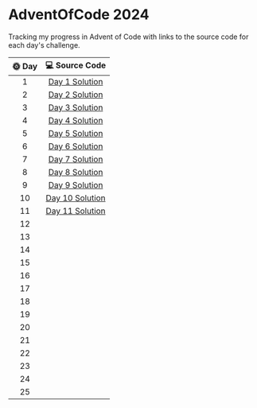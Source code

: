 # AdventOfCode 2024

Tracking my progress in Advent of Code with links to the source code for each day's challenge.

| 🌞 Day |                                                    💻 Source Code                                                    |
|:------:|:--------------------------------------------------------------------------------------------------------------------:|
|   1    |  [Day 1 Solution](https://github.com/see-quick/AdventOfCode/blob/main/_2024/src/main/java/advent/of/code/Day1.java)  |
|   2    |  [Day 2 Solution](https://github.com/see-quick/AdventOfCode/blob/main/_2024/src/main/java/advent/of/code/Day2.java)  |
|   3    |  [Day 3 Solution](https://github.com/see-quick/AdventOfCode/blob/main/_2024/src/main/java/advent/of/code/Day3.java)  |
|   4    |  [Day 4 Solution](https://github.com/see-quick/AdventOfCode/blob/main/_2024/src/main/java/advent/of/code/Day4.java)  |
|   5    |  [Day 5 Solution](https://github.com/see-quick/AdventOfCode/blob/main/_2024/src/main/java/advent/of/code/Day5.java)  |
|   6    |  [Day 6 Solution](https://github.com/see-quick/AdventOfCode/blob/main/_2024/src/main/java/advent/of/code/Day6.java)  |
|   7    |  [Day 7 Solution](https://github.com/see-quick/AdventOfCode/blob/main/_2024/src/main/java/advent/of/code/Day7.java)  |
|   8    |  [Day 8 Solution](https://github.com/see-quick/AdventOfCode/blob/main/_2024/src/main/java/advent/of/code/Day8.java)  |
|   9    |  [Day 9 Solution](https://github.com/see-quick/AdventOfCode/blob/main/_2024/src/main/java/advent/of/code/Day9.java)  |
|   10   | [Day 10 Solution](https://github.com/see-quick/AdventOfCode/blob/main/_2024/src/main/java/advent/of/code/Day10.java) |
|   11   | [Day 11 Solution](https://github.com/see-quick/AdventOfCode/blob/main/_2024/src/main/java/advent/of/code/Day11.java) |
|   12   |                                                                                                                      |
|   13   |                                                                                                                      |
|   14   |                                                                                                                      |
|   15   |                                                                                                                      |
|   16   |                                                                                                                      |
|   17   |                                                                                                                      |
|   18   |                                                                                                                      |
|   19   |                                                                                                                      |
|   20   |                                                                                                                      |
|   21   |                                                                                                                      |
|   22   |                                                                                                                      |
|   23   |                                                                                                                      |
|   24   |                                                                                                                      |
|   25   |                                                                                                                      |